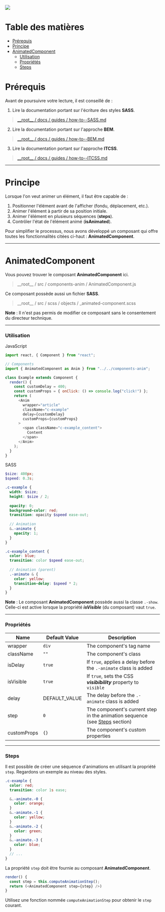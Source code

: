 ![](http://www.cyberjustice.ca/files/sites/102/header_2x-1.png)

# Table des matières

- [Prérequis](#prérequis)
- [Principe](#principe)
- [AnimatedComponent](#animatedcomponent)
  - [Utilisation](#utilisation)
  - [Propriétés](#propriétés)
  - [Steps](#Steps)

# Prérequis

Avant de poursuivre votre lecture, il est conseillé de :

1. Lire la documentation portant sur l'écriture des styles **SASS**.

> [\_\_root\_\_ / docs / guides / how-to--SASS.md](./how-to--SASS.md)

2. Lire la documentation portant sur l'approche **BEM**.

> [\_\_root\_\_ / docs / guides / how-to--BEM.md](./how-to--BEM.md)

3. Lire la documentation portant sur l'approche **ITCSS**.

> [\_\_root\_\_ / docs / guides / how-to--ITCSS.md](./how-to--ITCSS.md)

---

# Principe

Lorsque l'on veut animer un élément, il faut être capable de :

1. Positionner l'élément avant de l'afficher (fondu, déplacement, etc.).
2. Animer l'élément à partir de sa position initiale.
2. Animer l'élément en plusieurs séquences (**steps**).
4. Contrôler l'état de l'élément animé (**isAnimated**).

Pour simplifier le processus, nous avons développé un composant qui offre toutes les fonctionnalités citées ci-haut : **AnimatedComponent**.

---

# AnimatedComponent

Vous pouvez trouver le composant **AnimatedComponent** ici.

> \_\_root\_\_ / src / components-anim / AnimatedComponent.js

Ce composant possède aussi un fichier **SASS**.

> \_\_root\_\_ / src / scss / objects / _animated-component.scss 

**Note** : Il n'est pas permis de modifier ce composant sans le consentement du directeur technique.

---

### Utilisation

JavaScript

```js
import react, { Component } from "react";

// Components
import { AnimatedComponent as Anim } from "../../components-anim";

class Example extends Component {
  render() {
    const customDelay = 400;
    const customProps = { onClick: () => console.log("click!") };
    return (
      <Anim 
        wrapper="article" 
        className="c-example" 
        delay={customDelay}
        customProps={customProps}
      >
        <span className="c-example_content">
          Content
        </span>
      </Anim>
    );
  }
}
```

SASS

```scss
$size: 400px;
$speed: 0.3s;

.c-example {
  width: $size;
  height: $size / 2;
  
  opacity: 0;
  background-color: red;
  transition: opacity $speed ease-out;
  
  // Animation
  &.-animate {
    opacity: 1;
  }
}

.c-example_content {
  color: blue;
  transition: color $speed ease-out;
  
  // Animation (parent)
  .-animate & {
    color: yellow;
    transition-delay: $speed * 2;
  }
}
```

**Note** : Le composant **AnimatedComponent** possède aussi la classe `.-show`. Celle-ci est active lorsque la propriété _**isVisible**_ (du composant) vaut `true`.

---

### Propriétés

| Name | Default Value | Description |
|---|---|---|
| wrapper | `div` | The component's tag name |
| className | `""` | The component's class |
| isDelay | `true` | If `true`, applies a delay before the `.-animate` class is added |
| isVisible | `true` | If `true`, sets the CSS _**visibibility**_ property to `visible`
| delay | DEFAULT_VALUE | The delay before the `.-animate` class is added
| step | `0` | The component's current step in the animation sequence (see [Steps](#steps) section)
| customProps | `{}` | The component's custom properties

---

### Steps

Il est possible de créer une séquence d'animations en utilisant la propriété `step`. Regardons un exemple au niveau des styles.

```scss
.c-example {
  color: red;
  transition: color 1s ease;

  &.-animate.-0 {
    color: orange;
  }
  &.-animate.-1 {
    color: yellow;
  }
  &.-animate.-2 {
    color: green;
  }
  &.-animate.-3 {
    color: blue;
  }
  // ...
}
```
La propriété `step` doit être fournie au composant **AnimatedComponent**.

```js
render() {
  const step = this.computeAnimationStep();
  return (<AnimatedComponent step={step} />)
}
```

Utilisez une fonction nommée `computeAnimationStep` pour obtenir le `step` courant.